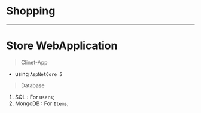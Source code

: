 # Shopping
---
# Store WebApplication

> Clinet-App
- using `AspNetCore 5`

> Database 
1. SQL : For `Users`;
2. MongoDB : For `Items`;
